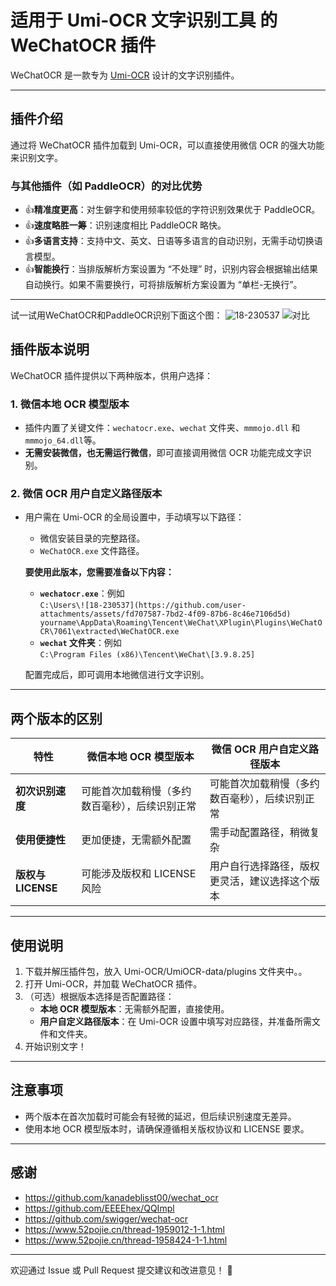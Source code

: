 # 适用于 Umi-OCR 文字识别工具 的 WeChatOCR 插件


WeChatOCR 是一款专为 [Umi-OCR](https://github.com/hiroi-sora/Umi-OCR) 设计的文字识别插件。

---

## 插件介绍

通过将 WeChatOCR 插件加载到 Umi-OCR，可以直接使用微信 OCR 的强大功能来识别文字。

### 与其他插件（如 PaddleOCR）的对比优势

- 👍**精准度更高**：对生僻字和使用频率较低的字符识别效果优于 PaddleOCR。
- 👍**速度略胜一筹**：识别速度相比 PaddleOCR 略快。
- 👍**多语言支持**：支持中文、英文、日语等多语言的自动识别，无需手动切换语言模型。
- 👍**智能换行**：当排版解析方案设置为 “不处理” 时，识别内容会根据输出结果自动换行。如果不需要换行，可将排版解析方案设置为 “单栏-无换行”。

---
试一试用WeChatOCR和PaddleOCR识别下面这个图：
![18-230537](https://github.com/user-attachments/assets/4f13b12f-c09e-4566-b859-306dddd49944)
![对比](https://github.com/user-attachments/assets/186c4900-7c37-4beb-b0f7-9ec97c2cb226)



## 插件版本说明

WeChatOCR 插件提供以下两种版本，供用户选择：

### 1. 微信本地 OCR 模型版本

- 插件内置了关键文件：`wechatocr.exe`、`wechat` 文件夹、`mmmojo.dll` 和 `mmmojo_64.dll`等。
- **无需安装微信，也无需运行微信**，即可直接调用微信 OCR 功能完成文字识别。

### 2. 微信 OCR 用户自定义路径版本

- 用户需在 Umi-OCR 的全局设置中，手动填写以下路径：
  - 微信安装目录的完整路径。
  - `WeChatOCR.exe` 文件路径。

  **要使用此版本，您需要准备以下内容：**

  - **`wechatocr.exe`**：例如  
    `C:\Users\![18-230537](https://github.com/user-attachments/assets/fd707587-7bd2-4f09-87b6-8c46e7106d5d)
yourname\AppData\Roaming\Tencent\WeChat\XPlugin\Plugins\WeChatOCR\7061\extracted\WeChatOCR.exe`
  - **`wechat` 文件夹**：例如  
    `C:\Program Files (x86)\Tencent\WeChat\[3.9.8.25]`

  配置完成后，即可调用本地微信进行文字识别。

---

## 两个版本的区别

| 特性               | 微信本地 OCR 模型版本           | 微信 OCR 用户自定义路径版本    |
|--------------------|---------------------------------|--------------------------------|
| **初次识别速度**   | 可能首次加载稍慢（多约数百毫秒），后续识别正常    | 可能首次加载稍慢（多约数百毫秒），后续识别正常   |
| **使用便捷性**     | 更加便捷，无需额外配置          | 需手动配置路径，稍微复杂       |
| **版权与 LICENSE** | 可能涉及版权和 LICENSE 风险     | 用户自行选择路径，版权更灵活，建议选择这个版本   |

---

## 使用说明

1. 下载并解压插件包，放入 Umi-OCR/UmiOCR-data/plugins 文件夹中。。
2. 打开 Umi-OCR，并加载 WeChatOCR 插件。
3. （可选）根据版本选择是否配置路径：
   - **本地 OCR 模型版本**：无需额外配置，直接使用。
   - **用户自定义路径版本**：在 Umi-OCR 设置中填写对应路径，并准备所需文件和文件夹。
4. 开始识别文字！

---

## 注意事项

- 两个版本在首次加载时可能会有轻微的延迟，但后续识别速度无差异。
- 使用本地 OCR 模型版本时，请确保遵循相关版权协议和 LICENSE 要求。

---

## 感谢
- https://github.com/kanadeblisst00/wechat_ocr
- https://github.com/EEEEhex/QQImpl
- https://github.com/swigger/wechat-ocr
- https://www.52pojie.cn/thread-1959012-1-1.html
- https://www.52pojie.cn/thread-1958424-1-1.html

---

欢迎通过 Issue 或 Pull Request 提交建议和改进意见！ 🎉
